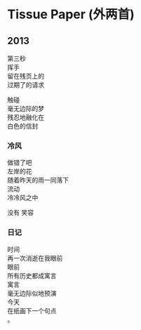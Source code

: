 # Tissue Paper (外两首)

## 2013

第三秒  
挥手  
留在残页上的  
过期了的请求

触碰  
毫无边际的梦  
残忍地融化在  
白色的信封

### 冷风

做错了吧  
左岸的花  
随着昨天的雨一同落下  
流动  
冷冷风之中

没有
    笑容

### 日记

时间  
再一次消逝在我眼前  
眼前  
所有历史都成寓言  
寓言  
毫无边际似地预演  
今天  
在纸画下一个句点  
。
